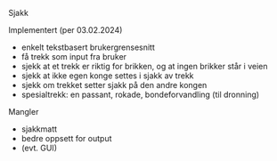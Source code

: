 Sjakk

Implementert (per 03.02.2024)
- enkelt tekstbasert brukergrensesnitt
- få trekk som input fra bruker
- sjekk at et trekk er riktig for brikken, og at ingen brikker står i veien
- sjekk at ikke egen konge settes i sjakk av trekk
- sjekk om trekket setter sjakk på den andre kongen
- spesialtrekk: en passant, rokade, bondeforvandling (til dronning)

Mangler
- sjakkmatt
- bedre oppsett for output
- (evt. GUI)
